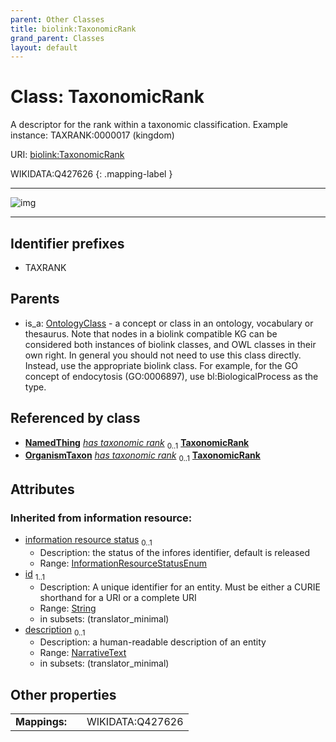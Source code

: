 ```yaml
---
parent: Other Classes
title: biolink:TaxonomicRank
grand_parent: Classes
layout: default
---
```


# Class: TaxonomicRank


A descriptor for the rank within a taxonomic classification. Example instance: TAXRANK:0000017 (kingdom)

URI: [biolink:TaxonomicRank](https://w3id.org/biolink/vocab/TaxonomicRank)

WIKIDATA:Q427626
{: .mapping-label }


---

![img](https://yuml.me/diagram/nofunky;dir:TB/class/[OrganismTaxon]-%20has%20taxonomic%20rank%200..1%3E[TaxonomicRank%7Cid(i):string],[OntologyClass]%5E-[TaxonomicRank],[OrganismTaxon],[OntologyClass],[NamedThing])

---


## Identifier prefixes

 * TAXRANK

## Parents

 *  is_a: [OntologyClass](OntologyClass.md) - a concept or class in an ontology, vocabulary or thesaurus. Note that nodes in a biolink compatible KG can be considered both instances of biolink classes, and OWL classes in their own right. In general you should not need to use this class directly. Instead, use the appropriate biolink class. For example, for the GO concept of endocytosis (GO:0006897), use bl:BiologicalProcess as the type.

## Referenced by class

 *  **[NamedThing](NamedThing.md)** *[has taxonomic rank](has_taxonomic_rank.md)*  <sub>0..1</sub>  **[TaxonomicRank](TaxonomicRank.md)**
 *  **[OrganismTaxon](OrganismTaxon.md)** *[has taxonomic rank](has_taxonomic_rank.md)*  <sub>0..1</sub>  **[TaxonomicRank](TaxonomicRank.md)**

## Attributes


### Inherited from information resource:

 * [information resource status](information_resource_status.md)  <sub>0..1</sub>
     * Description: the status of the infores identifier, default is released
     * Range: [InformationResourceStatusEnum](InformationResourceStatusEnum.md)
 * [id](id.md)  <sub>1..1</sub>
     * Description: A unique identifier for an entity. Must be either a CURIE shorthand for a URI or a complete URI
     * Range: [String](types/String.md)
     * in subsets: (translator_minimal)
 * [description](description.md)  <sub>0..1</sub>
     * Description: a human-readable description of an entity
     * Range: [NarrativeText](types/NarrativeText.md)
     * in subsets: (translator_minimal)

## Other properties

|  |  |  |
| --- | --- | --- |
| **Mappings:** | | WIKIDATA:Q427626 |

